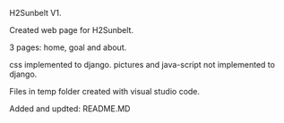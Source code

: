 H2Sunbelt V1.

Created web page for H2Sunbelt.

3 pages: home, goal and about.

css implemented to django. pictures and java-script not implemented to django.

Files in temp folder created with visual studio code.

Added and updted: README.MD
